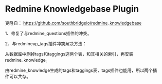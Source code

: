 # Redmine Knowledgebase Plugin

克隆自：
https://github.com/southbridgeio/redmine_knowledgebase

1、修复了与redmine_questions插件的冲突。

2、与redmineup_tags插件冲突解决方法：

从数据库中删掉tags和taggings这两个表，和其相关的索引，再安装redmine_knowledge。

由redmine_knowledge生成的tags和taggings表，tags插件也能用，所以两个插件可以共存。